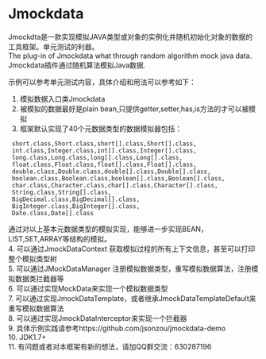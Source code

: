 # Jmockdata
Jmockdta是一款实现模拟JAVA类型或对象的实例化并随机初始化对象的数据的工具框架。单元测试的利器。    
The plug-in of Jmockdata what through random algorithm mock java data.  
Jmockdata插件通过随机算法模拟Java数据.  
  
示例可以参考单元测试内容，具体介绍和用法可以参考如下：
  
1. 模拟数据入口类Jmockdata 
2. 被模拟的数据最好是plain bean,只提供getter,setter,has,is方法的才可以被模拟 
3. 框架默认实现了40个元数据类型的数据模拟器包括：   
  ``` byte.class,Byte.class,byte[].class,Byte[].class,  
   short.class,Short.class,short[].class,Short[].class,  
   int.class,Integer.class,int[].class,Integer[].class,  
   long.class,Long.class,long[].class,Long[].class,  
   float.class,Float.class,float[].class,Float[].class,  
   double.class,Double.class,double[].class,Double[].class,  
   boolean.class,Boolean.class,boolean[].class,Boolean[].class,  
   char.class,Character.class,char[].class,Character[].class,  
   String.class,String[].class,  
   BigDecimal.class,BigDecimal[].class,  
   BigInteger.class,BigInteger[].class,  
   Date.class,Date[].class  
   ```
     
   通过对以上基本元数据类型的模拟实现，能够进一步实现BEAN，LIST,SET,ARRAY等结构的模拟。  
4. 可以通过JmockDataContext 获取模拟过程的所有上下文信息，甚至可以打印整个模拟类型树   
5. 可以通过JMockDataManager 注册模拟数据类型，重写模拟数据算法，注册模拟数据类拦截器等  
6. 可以通过实现MockData来实现一个模拟数据类型  
7. 可以通过实现JmockDataTemplate，或者继承JmockDataTemplateDefault来重写模拟数据算法  
8. 可以通过实现JmockDataInterceptor来实现一个拦截器  
9. 具体示例实践请参考https://github.com/jsonzou/jmockdata-demo  
10. JDK1.7+     
11. 有问题或者对本框架有新的想法，请加QQ群交流：630287196  
